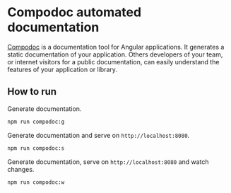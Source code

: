 # Compodoc automated documentation

[Compodoc](https://compodoc.github.io/website/) is a documentation tool for Angular applications. It generates a static documentation of your application. Others developers of your team, or internet visitors for a public documentation, can easily understand the features of your application or library.

## How to run

Generate documentation.

```cmd
npm run compodoc:g
```

Generate documentation and serve on `http://localhost:8080`.

```cmd
npm run compodoc:s
```

Generate documentation, serve on `http://localhost:8080` and watch changes.

```cmd
npm run compodoc:w
```
